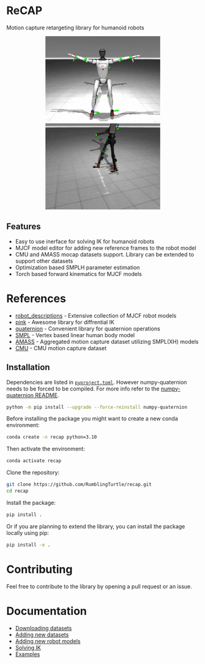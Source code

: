 # ReCAP

Motion capture retargeting library for humanoid robots
<div align="center">
  <img src="media/g1.gif" width="300" />
  <img src="media/h1.gif" width="300" />
</div>

## Features
- Easy to use inerface for solving IK for humanoid robots
- MJCF model editor for adding new reference frames to the robot model
- CMU and AMASS mocap datasets support. Library can be extended to support other datasets
- Optimization based SMPLH parameter estimation
- Torch based forward kinematics for MJCF models

# References
- [robot_descriptions](https://github.com/robot-descriptions/robot_descriptions.py) - Extensive collection of MJCF robot models
- [pink](https://github.com/stephane-caron/pink) - Awesome library for diffrential IK 
- [quaternion](https://github.com/moble/quaternion) - Convenient library for quaternion operations
- [SMPL](https://smpl.is.tue.mpg.de) - Vertex based linear human body model
- [AMASS](https://amass.is.tue.mpg.de/) - Aggregated motion capture dataset utilizing SMPL(XH) models
- [CMU](http://mocap.cs.cmu.edu/) - CMU motion capture dataset

## Installation
Dependencies are listed in [`pyproject.toml`](pyproject.toml). However numpy-quaternion needs to be forced to be compiled. For more info refer to the [numpy-quaternion README](https://github.com/moble/quaternion).

```bash
python -m pip install --upgrade --force-reinstall numpy-quaternion
```
Before installing the package you might want to create a new conda environment:

```bash
conda create -n recap python=3.10
```

Then activate the environment:

```bash
conda activate recap
```

Clone the repository:

```bash
git clone https://github.com/RumblingTurtle/recap.git
cd recap
```

Install the package:

```bash
pip install .
```

Or if you are planning to extend the library, you can install the package locally using pip:

```bash
pip install -e .
```

# Contributing

Feel free to contribute to the library by opening a pull request or an issue. 

# Documentation

* [Downloading datasets](docs/downloading_data.md)
* [Adding new datasets](docs/adding_new_datasets.md)
* [Adding new robot models](docs/adding_new_robot_models.md)
* [Solving IK](docs/solving_ik.md)
* [Examples](examples/)